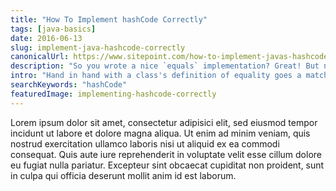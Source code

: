 ```yaml
---
title: "How To Implement hashCode Correctly"
tags: [java-basics]
date: 2016-06-13
slug: implement-java-hashcode-correctly
canonicalUrl: https://www.sitepoint.com/how-to-implement-javas-hashcode-correctly/
description: "So you wrote a nice `equals` implementation? Great! But now you have to implement `hashCode` as well. Let’s see how to do it correctly."
intro: "Hand in hand with a class's definition of equality goes a matching implementation of `hashCode`. Again, there are a couple of things to be considered to get it right. Let’s check 'em out!"
searchKeywords: "hashCode"
featuredImage: implementing-hashcode-correctly
---
```


Lorem ipsum dolor sit amet, consectetur adipisici elit, sed eiusmod tempor incidunt ut labore et dolore magna aliqua.
Ut enim ad minim veniam, quis nostrud exercitation ullamco laboris nisi ut aliquid ex ea commodi consequat.
Quis aute iure reprehenderit in voluptate velit esse cillum dolore eu fugiat nulla pariatur.
Excepteur sint obcaecat cupiditat non proident, sunt in culpa qui officia deserunt mollit anim id est laborum.